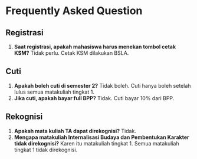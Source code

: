 # Frequently Asked Question

## Registrasi
1. **Saat registrasi, apakah mahasiswa harus menekan tombol cetak KSM?** Tidak perlu. Cetak KSM dilakukan BSLA.

## Cuti
1. **Apakah boleh cuti di semester 2?** Tidak boleh. Cuti hanya boleh setelah lulus semua matakuliah tingkat 1.
2. **Jika cuti, apakah bayar full BPP?** Tidak. Cuti bayar 10% dari BPP.

## Rekognisi
1. **Apakah mata kuliah TA dapat direkognisi?** Tidak.
1. **Mengapa matakuliah Internalisasi Budaya dan Pembentukan Karakter tidak direkognisi?** Karen itu matakuliah tingkat 1. Semua matakuliah tingkat 1 tidak direkognisi.

